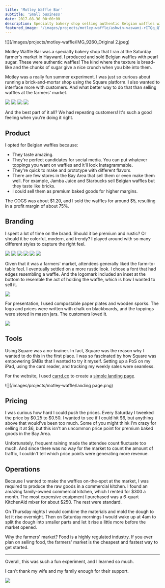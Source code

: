 ```yaml
---
title: 'Motley Waffle Bar'
subtitle: 'Small business'
date: 2017-08-30 00:00:00
description: Specialty bakery shop selling authentic Belgian waffles with pearl sugar at the Saturday farmers' market. 
featured_image: '/images/projects/motley-waffle/ashwin-vaswani-rITQq_QlOIc-unsplash.jpg'
---
```


![](/images/projects/motley-waffle/IMG_9260_Original 2.jpeg)

Motley Waffle Bar was a specialty bakery shop that I ran at the Saturday farmer's market in Hayward. I produced and sold Belgian waffles with pearl sugar. These were authentic waffles! The kind where the texture is bread-like and the chunks of sugar give a nice crunch when you bite into them. 

Motley was a really fun summer experiment. I was just so curious about running a brick-and-mortar shop using the Square platform. I also wanted to interface more with customers. And what better way to do that than selling waffles at the farmers' market. 

<div class="gallery" data-columns="2">
	<img src="/images/projects/motley-waffle/IMG_9166_Original.jpeg">
    <img src="/images/projects/motley-waffle/IMG_9102_Original.jpeg">
    <img src="/images/projects/motley-waffle/IMG_9239_Original.jpeg">
	<img src="/images/projects/motley-waffle/IMG_9106_Original.jpeg">
</div>

And the best part of it all? We had repeating customers! It's such a good feeling when you're doing it right. 

## Product

I opted for Belgian waffles because:

* They taste amazing.
* They're perfect candidates for social media. You can put whatever toppings you want on waffles and it'll look Instagrammable. 
* They're quick to make and prototype with different flavors. 
* There are few stores in the Bay Area that sell them or even make them well. For example, Jamba Juice and Starbucks sell Belgian waffles but they taste like bricks. 
* I could sell them as premium baked goods for higher margins. 

The COGS was about $1.20, and I sold the waffles for around $5, resulting in a profit margin of about 75%.

## Branding

I spent a lot of time on the brand. Should it be premium and rustic? Or should it be colorful, modern, and trendy? I played around with so many different styles to capture the right feel.

<div class="gallery" data-columns="3">
	<img src="/images/projects/motley-waffle/Logo 3 transparent.png">
	<img src="/images/projects/motley-waffle/Screen Shot 2017-05-18 at 2.47.29 PM.png">
    <img src="/images/projects/motley-waffle/Screen Shot 2017-05-18 at 6.54.10 PM.png">
    <img src="/images/projects/motley-waffle/Logo5 002.png">
    <img src="/images/projects/motley-waffle/Logo5 011.png">
    <img src="/images/projects/motley-waffle/Screen Shot 2017-07-07 at 11.36.36 AM.png">
</div>

Given that it was a farmers' market, attendees generally liked the farm-to-table feel. I eventually settled on a more rustic look. I chose a font that had edges resembling a waffle. And the logomark included an inset at the bottom to resemble the act of holding the waffle, which is how I wanted to sell it.  

![](/images/projects/motley-waffle/logo_vertical_black.png)

For presentation, I used compostable paper plates and wooden sporks. The logo and prices were written with chalk on blackboards, and the toppings were stored in mason jars. The customers loved it. 

![](/images/projects/motley-waffle/IMG_9182_Original.jpg) 

## Tools

Using Square was a no-brainer. In fact, Square was the reason why I wanted to do this in the first place. I was so fascinated by how Square was empowering SMBs that I wanted to try it myself. Setting up a PoS on my iPad, using the card reader, and tracking my weekly sales were seamless.  

For the website, I used [carrd.co](https://carrd.co) to create a [simple landing page](https://motleywaffle.carrd.co). 

![](/images/projects/motley-waffle/landing page.png)

## Pricing

I was curious how hard I could push the prices. Every Saturday I tweeked the price by $0.25 to $0.50. I wanted to see if I could hit $6, but anything above that would've been too much. Some of you might think I'm crazy for selling it at $6, but this isn't an uncommon price point for premium baked goods in the Bay Area.

Unfortunately, frequent raining made the attendee count fluctuate too much. And since there was no way for the market to count the amount of traffic, I couldn't tell which price points were generating more revenue.  

## Operations

Because I wanted to make the waffles on-the-spot at the market, I was required to produce the raw goods in a commercial kitchen. I found an amazing family-owned commercial kitchen, which I rented for $300 a month. The most expensive equipment I purchased was a 6-quart KitchenAid mixer for about $250. The rest were standard.  

On Thursday nights I would combine the materials and mold the dough to let it rise overnight. Then on Saturday mornings I would wake up at 4am to split the dough into smaller parts and let it rise a little more before the market opened. 

Why the farmers' market? Food is a highly regulated industry. If you ever plan on selling food, the farmers' market is the cheapest and fastest way to get started.   

---

Overall, this was such a fun experiment, and I learned so much. 

I can't thank my wife and my family enough for their support. 

![](/images/projects/motley-waffle/IMG_9277_Original.jpeg)
